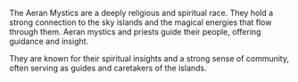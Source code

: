 The Aeran Mystics are a deeply religious and spiritual race. They hold a strong connection to the sky islands and the magical energies that flow through them. Aeran mystics and priests guide their people, offering guidance and insight.

They are known for their spiritual insights and a strong sense of community, often serving as guides and caretakers of the islands.